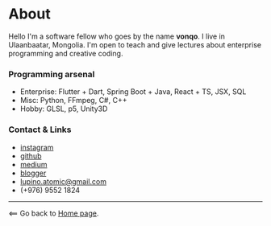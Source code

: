 # About

Hello I'm a software fellow who goes by the name **vonqo**. I live in Ulaanbaatar, Mongolia. I'm open to teach and give lectures about enterprise programming and creative coding. 

### Programming arsenal
- Enterprise: Flutter + Dart, Spring Boot + Java, React + TS, JSX, SQL
- Misc: Python, FFmpeg, C#, C++
- Hobby: GLSL, p5, Unity3D

### Contact & Links

- [instagram](https://www.instagram.com/vonqo_/)
- [github](https://github.com/vonqo)
- [medium](https://medium.com/@vonqo)
- [blogger](http://thekidiff.blogspot.com/)
- lupino.atomic@gmail.com
- (+976) 9552 1824

----------------------

<== Go back to [Home page](.).
